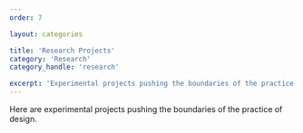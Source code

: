 ```yaml
---
order: 7

layout: categories

title: 'Research Projects'
category: 'Research'
category_handle: 'research'

excerpt: 'Experimental projects pushing the boundaries of the practice of design.'
---
```


Here are experimental projects pushing the boundaries of the practice of design.